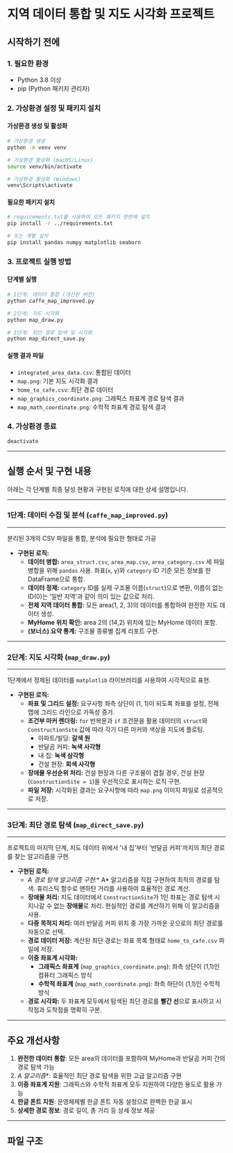 # 지역 데이터 통합 및 지도 시각화 프로젝트

## 시작하기 전에

### 1. 필요한 환경
- Python 3.8 이상
- pip (Python 패키지 관리자)

### 2. 가상환경 설정 및 패키지 설치

#### 가상환경 생성 및 활성화
```bash
# 가상환경 생성
python -m venv venv

# 가상환경 활성화 (macOS/Linux)
source venv/bin/activate

# 가상환경 활성화 (Windows)
venv\Scripts\activate
```

#### 필요한 패키지 설치
```bash
# requirements.txt를 사용하여 모든 패키지 한번에 설치
pip install -r ../requirements.txt

# 또는 개별 설치
pip install pandas numpy matplotlib seaborn
```

### 3. 프로젝트 실행 방법

#### 단계별 실행
```bash
# 1단계: 데이터 통합 (개선된 버전)
python caffe_map_improved.py

# 2단계: 지도 시각화
python map_draw.py

# 3단계: 최단 경로 탐색 및 시각화
python map_direct_save.py
```

#### 실행 결과 파일
- `integrated_area_data.csv`: 통합된 데이터
- `map.png`: 기본 지도 시각화 결과
- `home_to_cafe.csv`: 최단 경로 데이터
- `map_graphics_coordinate.png`: 그래픽스 좌표계 경로 탐색 결과
- `map_math_coordinate.png`: 수학적 좌표계 경로 탐색 결과

### 4. 가상환경 종료
```bash
deactivate
```

---

## 실행 순서 및 구현 내용

아래는 각 단계별 최종 달성 현황과 구현된 로직에 대한 상세 설명입니다.

---

### 1단계: 데이터 수집 및 분석 (`caffe_map_improved.py`)

****

분리된 3개의 CSV 파일을 통합, 분석에 필요한 형태로 가공

* **구현된 로직:**
    * **데이터 병합:** `area_struct.csv`, `area_map.csv`, `area_category.csv` 세 파일 병합을 위해 `pandas` 사용. 좌표(`x`, `y`)와 `category` ID 기준 모든 정보를 한 DataFrame으로 통합.
    * **데이터 정제:** `category` ID를 실제 구조물 이름(`struct`)으로 변환, 이름이 없는 ID(0)는 '일반 지역'과 같이 의미 있는 값으로 처리.
    * **전체 지역 데이터 통합:** 모든 area(1, 2, 3)의 데이터를 통합하여 완전한 지도 데이터 생성.
    * **MyHome 위치 확인:** area 2의 (14,2) 위치에 있는 MyHome 데이터 포함.
    * **(보너스) 요약 통계:** 구조물 종류별 집계 리포트 구현.

---

### 2단계: 지도 시각화 (`map_draw.py`)

****

1단계에서 정제된 데이터를 `matplotlib` 라이브러리를 사용하여 시각적으로 표현.

* **구현된 로직:**
    * **좌표 및 그리드 설정:** 요구사항 좌측 상단이 (1, 1)이 되도록 좌표를 설정, 전체 맵에 그리드 라인으로 가독성 증가.
    * **조건부 마커 렌더링:** `for` 반복문과 `if` 조건문을 활용 데이터의 `struct`와 `ConstructionSite` 값에 따라 각기 다른 마커와 색상을 지도에 플로팅.
        * 아파트/빌딩: **갈색 원**
        * 반달곰 커피: **녹색 사각형**
        * 내 집: **녹색 삼각형**
        * 건설 현장: **회색 사각형**
    * **장애물 우선순위 처리:** 건설 현장과 다른 구조물이 겹칠 경우, 건설 현장(`ConstructionSite = 1`)을 우선적으로 표시하는 로직 구현.
    * **파일 저장:** 시각화된 결과는 요구사항에 따라 `map.png` 이미지 파일로 성공적으로 저장.

---

### 3단계: 최단 경로 탐색 (`map_direct_save.py`)

****

프로젝트의 마지막 단계, 지도 데이터 위에서 '내 집'부터 '반달곰 커피'까지의 최단 경로를 찾는 알고리즘을 구현.

* **구현된 로직:**
    * **A* 경로 탐색 알고리즘 구현:** A* 알고리즘을 직접 구현하여 최적의 경로를 탐색. 휴리스틱 함수로 맨하탄 거리를 사용하여 효율적인 경로 계산.
    * **장애물 처리:** 지도 데이터에서 `ConstructionSite`가 1인 좌표는 경로 탐색 시 지나갈 수 없는 **장애물**로 처리. 현실적인 경로를 계산하기 위해 이 알고리즘을 사용.
    * **다중 목적지 처리:** 여러 반달곰 커피 위치 중 가장 가까운 곳으로의 최단 경로를 자동으로 선택.
    * **경로 데이터 저장:** 계산된 최단 경로는 좌표 목록 형태로 `home_to_cafe.csv` 파일에 저장.
    * **이중 좌표계 시각화:** 
        * **그래픽스 좌표계** (`map_graphics_coordinate.png`): 좌측 상단이 (1,1)인 컴퓨터 그래픽스 방식
        * **수학적 좌표계** (`map_math_coordinate.png`): 좌측 하단이 (1,1)인 수학적 방식
    * **경로 시각화:** 두 좌표계 모두에서 탐색된 최단 경로를 **빨간 선**으로 표시하고 시작점과 도착점을 명확히 구분.

---

## 주요 개선사항

1. **완전한 데이터 통합**: 모든 area의 데이터를 포함하여 MyHome과 반달곰 커피 간의 경로 탐색 가능
2. **A* 알고리즘**: 효율적인 최단 경로 탐색을 위한 고급 알고리즘 구현
3. **이중 좌표계 지원**: 그래픽스와 수학적 좌표계 모두 지원하여 다양한 용도로 활용 가능
4. **한글 폰트 지원**: 운영체제별 한글 폰트 자동 설정으로 완벽한 한글 표시
5. **상세한 경로 정보**: 경로 길이, 총 거리 등 상세 정보 제공

---

## 파일 구조
